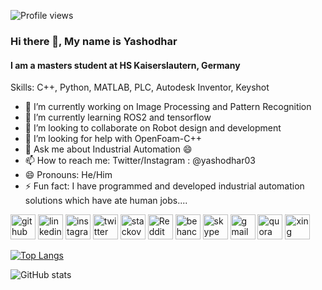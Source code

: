![Profile views](https://gpvc.arturio.dev/4rchB1sh0p)  
### Hi there 👋, My name is Yashodhar
#### I am a masters student at HS Kaiserslautern, Germany


Skills: C++, Python, MATLAB, PLC, Autodesk Inventor, Keyshot

- 🔭 I’m currently working on Image Processing and Pattern Recognition
- 🌱 I’m currently learning ROS2 and tensorflow 
- 👯 I’m looking to collaborate on Robot design and development 
- 🤔 I’m looking for help with OpenFoam-C++ 
- 💬 Ask me about Industrial Automation 😄 
- 📫 How to reach me: Twitter/Instagram : @yashodhar03 
- 😄 Pronouns: He/Him 
- ⚡ Fun fact:  I have programmed and developed industrial automation solutions which have ate human jobs.... 


[<img src='https://cdn.jsdelivr.net/npm/simple-icons@3.0.1/icons/github.svg' alt='github' height='40'>](https://github.com/4rchB1sh0p)  [<img src='https://cdn.jsdelivr.net/npm/simple-icons@3.0.1/icons/linkedin.svg' alt='linkedin' height='40'>](https://www.linkedin.com/in/https://www.linkedin.com/in/yashodhar-mahajan-2342a7148//)  [<img src='https://cdn.jsdelivr.net/npm/simple-icons@3.0.1/icons/instagram.svg' alt='instagram' height='40'>](https://www.instagram.com/@yashodhar03/)  [<img src='https://cdn.jsdelivr.net/npm/simple-icons@3.0.1/icons/twitter.svg' alt='twitter' height='40'>](https://twitter.com/@yashodhar03)  [<img src='https://cdn.jsdelivr.net/npm/simple-icons@3.0.1/icons/stackoverflow.svg' alt='stackoverflow' height='40'>](https://stackoverflow.com/users/https://stackoverflow.com/users/13998341/yashodhar-mahajan)  [<img src='https://cdn.jsdelivr.net/npm/simple-icons@3.0.1/icons/reddit.svg' alt='Reddit' height='40'>](https://www.reddit.com/user/c)  [<img src='https://cdn.jsdelivr.net/npm/simple-icons@3.0.1/icons/behance.svg' alt='behance' height='40'>](https://www.behance.net/yashodharmahajan)  [<img src='https://cdn.jsdelivr.net/npm/simple-icons@3.0.1/icons/skype.svg' alt='skype' height='40'>](live:mahajan.yash09)  [<img src='https://cdn.jsdelivr.net/npm/simple-icons@3.0.1/icons/gmail.svg' alt='gmail' height='40'>](mahajan.yash09@gmail.com)  [<img src='https://cdn.jsdelivr.net/npm/simple-icons@3.0.1/icons/quora.svg' alt='quora' height='40'>](https://www.quora.com/profile/Yashodhar-Mahajan)  [<img src='https://cdn.jsdelivr.net/npm/simple-icons@3.0.1/icons/xing.svg' alt='xing' height='40'>](https://www.xing.com/profile/Yashodhar_Mahajan/cv)  

[![Top Langs](https://github-readme-stats.vercel.app/api/top-langs/?username=4rchB1sh0p)](https://github.com/anuraghazra/github-readme-stats)

![GitHub stats](https://github-readme-stats.vercel.app/api?username=4rchB1sh0p&show_icons=true&count_private=true)  


